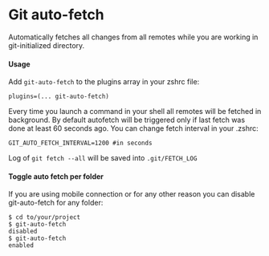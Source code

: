 # Git auto-fetch

Automatically fetches all changes from all remotes while you are working in git-initialized directory.

#### Usage

Add `git-auto-fetch` to the plugins array in your zshrc file:

```shell
plugins=(... git-auto-fetch)
```

Every time you launch a command in your shell all remotes will be fetched in background.
By default autofetch will be triggered only if last fetch was done at least 60 seconds ago.
You can change fetch interval in your .zshrc:
```
GIT_AUTO_FETCH_INTERVAL=1200 #in seconds
```
Log of `git fetch --all` will be saved into `.git/FETCH_LOG`


#### Toggle auto fetch per folder
If you are using mobile connection or for any other reason you can disable git-auto-fetch for any folder:

```shell
$ cd to/your/project
$ git-auto-fetch
disabled
$ git-auto-fetch
enabled
```
